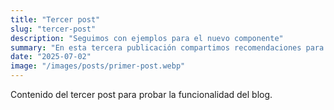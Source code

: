 ```yaml
---
title: "Tercer post"
slug: "tercer-post"
description: "Seguimos con ejemplos para el nuevo componente"
summary: "En esta tercera publicación compartimos recomendaciones para mejorar la seguridad en comunidades de vecinos y posicionar mejor en Google."
date: "2025-07-02"
image: "/images/posts/primer-post.webp"
---
```


Contenido del tercer post para probar la funcionalidad del blog.
